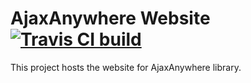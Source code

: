 AjaxAnywhere Website [![Travis CI build](https://travis-ci.org/aruizca/ajaxanywhere-site.svg?branch=master)](https://travis-ci.org/aruizca/ajaxanywhere-site)
=======

This project hosts the website for AjaxAnywhere library.